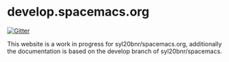 # develop.spacemacs.org

[![Gitter](https://badges.gitter.im/syl20bnr/spacemacs.org.svg)](https://gitter.im/syl20bnr/spacemacs.org?utm_source=badge&utm_medium=badge&utm_campaign=pr-badge&utm_content=badge)

This website is a work in progress for syl20bnr/spacemacs.org, additionally the
documentation is based on the develop branch of syl20bnr/spacemacs.
